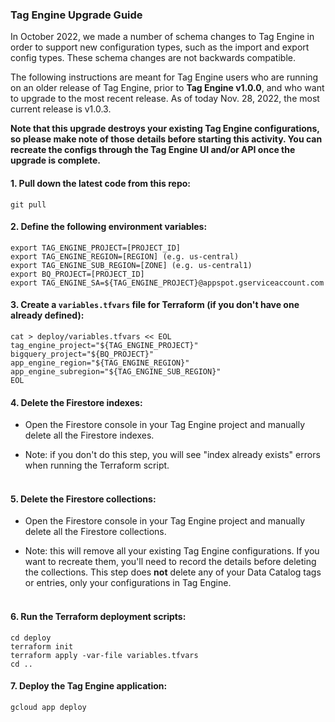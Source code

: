 ### Tag Engine Upgrade Guide

In October 2022, we made a number of schema changes to Tag Engine in order to support new configuration types, such as the import and export config types. These schema changes are not backwards compatible. 

The following instructions are meant for Tag Engine users who are running on an older release of Tag Engine, prior to <b>Tag Engine v1.0.0</b>, and who want to upgrade to the most recent release. As of today Nov. 28, 2022, the most current release is v1.0.3. 

<b>Note that this upgrade destroys your existing Tag Engine configurations, so please make note of those details before starting this activity. You can recreate the configs through the Tag Engine UI and/or API once the upgrade is complete.</b> 


#### 1. Pull down the latest code from this repo:

```
git pull
```

#### 2. Define the following environment variables:

```
export TAG_ENGINE_PROJECT=[PROJECT_ID]
export TAG_ENGINE_REGION=[REGION] (e.g. us-central)
export TAG_ENGINE_SUB_REGION=[ZONE] (e.g. us-central1)
export BQ_PROJECT=[PROJECT_ID]
export TAG_ENGINE_SA=${TAG_ENGINE_PROJECT}@appspot.gserviceaccount.com
```


#### 3. Create a `variables.tfvars` file for Terraform (if you don't have one already defined):

```
cat > deploy/variables.tfvars << EOL
tag_engine_project="${TAG_ENGINE_PROJECT}"
bigquery_project="${BQ_PROJECT}"
app_engine_region="${TAG_ENGINE_REGION}"
app_engine_subregion="${TAG_ENGINE_SUB_REGION}"
EOL
```

#### 4. Delete the Firestore indexes:

* Open the Firestore console in your Tag Engine project and manually delete all the Firestore indexes. 

* Note: if you don't do this step, you will see "index already exists" errors when running the Terraform script. <br><br>



#### 5. Delete the Firestore collections:

* Open the Firestore console in your Tag Engine project and manually delete all the Firestore collections. 

* Note: this will remove all your existing Tag Engine configurations. If you want to recreate them, you'll need to record the details before deleting the collections. This step does <b>not</b> delete any of your Data Catalog tags or entries, only your configurations in Tag Engine.  <br><br>



#### 6. Run the Terraform deployment scripts:<br>

```
cd deploy
terraform init
terraform apply -var-file variables.tfvars
cd ..
```

#### 7. Deploy the Tag Engine application:<br>

```
gcloud app deploy
```

